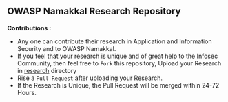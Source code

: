 ## OWASP Namakkal Research Repository

**Contributions :**

- Any one can contribute their research in Application and Information Security and to OWASP Namakkal.
- If you feel that your research is unique and of great help to the Infosec Community, then feel free to `Fork` this repository, Upload your Research in [research](research) directory
- Rise a `Pull Request` after uploading your Research.
- If the Research is Unique, the Pull Request will be merged within 24-72 Hours.

